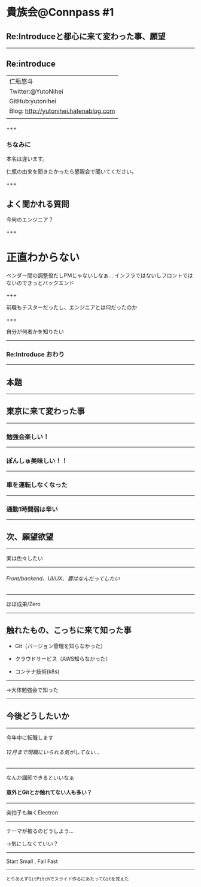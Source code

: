 # 貴族会@Connpass #1
## Re:Introduceと都心に来て変わった事、願望

---

## Re:introduce
||
|--|
| 仁瓶悠斗 |
| Twitter:@YutoNihei|
| GitHub:yutonihei|
| Blog: http://yutonihei.hatenablog.com |
||

+++

### ちなみに
本名は違います。

仁瓶の由来を聞きたかったら懇親会で聞いてください。	

+++

## よく聞かれる質問

今何のエンジニア？

+++

# 正直わからない

ベンダー間の調整役だしPMじゃないしなぁ...
インフラではないしフロントではないのできっとバックエンド

+++

前職もテスターだったし、エンジニアとは何だったのか

+++

自分が何者かを知りたい

---

### Re:Introduce おわり

---

## 本題

---

## 東京に来て変わった事

---

### 勉強会楽しい！

---

### ぽんしゅ美味しい！！

---

### 車を運転しなくなった

---

### 通勤1時間弱は辛い

---

## 次、願望欲望

---

実は色々したい

---

###### Front/backend、UI/UX、要はなんだってしたい

---

ほぼ成果/Zero

---

## 触れたもの、こっちに来て知った事

* Git（バージョン管理を知らなかった）

* クラウドサービス（AWS知らなかった）

* コンテナ技術(k8s)

---

→大体勉強会で知った

---

## 今後どうしたいか

---

今年中に転職します

###### 12月まで現職にいられる気がしてない...

---

なんか講師できるといいなぁ
#### 意外とGitとか触れてない人も多い？

---

突拍子も無くElectron

---

テーマが被るのどうしよう...

→気にしなくていい？

---

Start Small , Fail Fast

---

``` とりあえずGitPitchでスライド作るにあたってGitを覚えた ```
